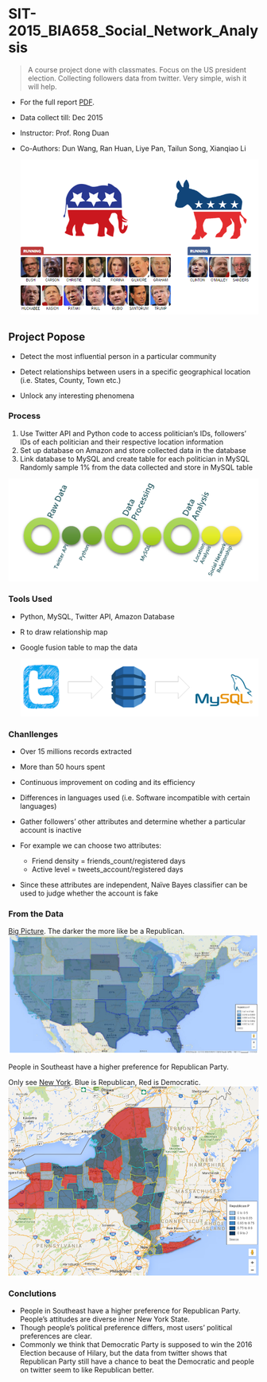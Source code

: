 # SIT-2015_BIA658_Social_Network_Analysis
> A course project done with classmates. Focus on the US president election. Collecting followers data from twitter. Very simple, wish it will help. 


* For the full report [PDF](https://github.com/WolfricWang/SIT-2015_BIA658_Social_Network_Analysis/blob/master/FINAL.REPORT.GROUP.2.pdf).
* Data collect till: Dec 2015
* Instructor: Prof. Rong Duan
* Co-Authors: Dun Wang, Ran Huan, Liye Pan, Tailun Song, Xianqiao Li

  ![Candidates](https://github.com/WolfricWang/SIT-2015_BIA658_Social_Network_Analysis/blob/master/pic_log/candidates.png)

## Project Popose

* Detect the most influential person in a particular community

* Detect relationships between users in a specific geographical location (i.e. States, County, Town etc.)

* Unlock any interesting phenomena

### Process
1. Use Twitter API and Python code to access politician’s IDs, followers’ IDs of each politician and their respective location information
2. Set up database on Amazon and store collected data in the database
3. Link database to MySQL and create table for each politician in MySQL Randomly sample 1% from the data collected and store in MySQL table

  ![Process](https://github.com/WolfricWang/SIT-2015_BIA658_Social_Network_Analysis/blob/master/pic_log/process.PNG)

### Tools Used
* Python, MySQL, Twitter API, Amazon Database

* R to draw relationship map

* Google fusion table to map the data

  ![Data_Store](https://github.com/WolfricWang/SIT-2015_BIA658_Social_Network_Analysis/blob/master/pic_log/data_store.png)
  
### Chanllenges
* Over 15 millions records extracted

* More than 50 hours spent

* Continuous improvement on coding and its efficiency

* Differences in languages used (i.e. Software incompatible with certain languages)
* Gather followers’ other attributes and determine whether a particular account is inactive
* For example we can choose two attributes:
	* Friend density = friends_count/registered days
	* Active level = tweets_account/registered days
* Since these attributes are independent, Naïve Bayes classifier can be used to judge whether the account is fake

### From the Data

[Big Picture](https://www.google.com/fusiontables/DataSource?docid=1qdaSGMHckgmVaZMu1P2_nGxyhcONFYapab8cDkDw#map:id=3). The darker the more like be a Republican.
![map1](https://github.com/WolfricWang/SIT-2015_BIA658_Social_Network_Analysis/blob/master/pic_log/map1.PNG)

People in Southeast have a higher preference for Republican Party.

Only see [New York](https://www.google.com/fusiontables/DataSource?docid=10Hk9tv9zSI-V5nCFxC5A55Wg5cz-BlGwvVLfnWuy#map:id=3). Blue is Republican, Red is Democratic.
![map2](https://github.com/WolfricWang/SIT-2015_BIA658_Social_Network_Analysis/blob/master/pic_log/map2.PNG)



### Conclutions
* People in Southeast have a higher preference for Republican Party. People’s attitudes are diverse inner New York State.
* Though people’s political preference differs, most users’ political preferences are clear.
* Commonly we think that Democratic Party is supposed to win the 2016 Election because of Hilary, but the data from twitter shows that Republican Party still have a chance to beat the Democratic and people on twitter seem to like Republican better.

